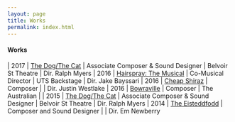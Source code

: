 ```yaml
---
layout: page
title: Works
permalink: index.html
---
```


#### Works
| 2017 | [The Dog/The Cat](http://rileymccullagh.com/Cat-Dog/)          | Associate Composer & Sound Designer | Belvoir St Theatre | Dir. Ralph Myers
| 2016 | [Hairspray: The Musical](http://rileymccullagh.com/Hairspray/) | Co-Musical Director                 | UTS Backstage      | Dir. Jake Bayssari
| 2016 | [Cheap Shiraz](http://rileymccullagh.com/Cheap-Shiraz/)        | Composer                            |                    | Dir. Justin Westlake
| 2016 | [Bowraville](http://rileymccullagh.com/Bowraville/)            | Composer                            | The Australian     |
| 2015 | [The Dog/The Cat](http://rileymccullagh.com/Cat-Dog/)          | Associate Composer & Sound Designer | Belvoir St Theatre | Dir. Ralph Myers
| 2014 | [The Eisteddfodd](https://vimeo.com/124471791)                 | Composer and Sound Designer         |                    | Dir. Em Newberry
